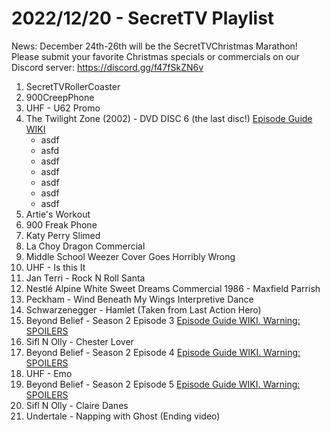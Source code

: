 # 2022/12/20 - SecretTV Playlist

News: December 24th-26th will be the SecretTVChristmas Marathon!  Please submit your favorite Christmas specials or commercials on our Discord server: https://discord.gg/f47fSkZN6v

1. SecretTVRollerCoaster
2. 900CreepPhone
3. UHF - U62 Promo
4. The Twilight Zone (2002) - DVD DISC 6 (the last disc!) [Episode Guide WIKI](https://en.wikipedia.org/wiki/The_Twilight_Zone_(2002_TV_series)#Episodes)
    - asdf
    - asfd
    - asdf
    - asdf
    - asdf
    - asdf
    - asdf
5. Artie's Workout
6. 900 Freak Phone
7. Katy Perry Slimed
8. La Choy Dragon Commercial
9. Middle School Weezer Cover Goes Horribly Wrong
10. UHF - Is this It
11. Jan Terri - Rock N Roll Santa
12. Nestlé Alpine White Sweet Dreams Commercial 1986 - Maxfield Parrish
13. Peckham - Wind Beneath My Wings Interpretive Dance
14. Schwarzenegger - Hamlet (Taken from Last Action Hero)
15. Beyond Belief - Season 2 Episode 3 [Episode Guide WIKI. Warning: SPOILERS](https://en.wikipedia.org/wiki/Beyond_Belief:_Fact_or_Fiction#Season_2_(1998))
16. Sifl N Olly - Chester Lover
17. Beyond Belief - Season 2 Episode 4 [Episode Guide WIKI. Warning: SPOILERS](https://en.wikipedia.org/wiki/Beyond_Belief:_Fact_or_Fiction#Season_2_(1998))
18. UHF - Emo
19. Beyond Belief - Season 2 Episode 5 [Episode Guide WIKI. Warning: SPOILERS](https://en.wikipedia.org/wiki/Beyond_Belief:_Fact_or_Fiction#Season_2_(1998))
20. Sifl N Olly - Claire Danes
21. Undertale - Napping with Ghost (Ending video)
